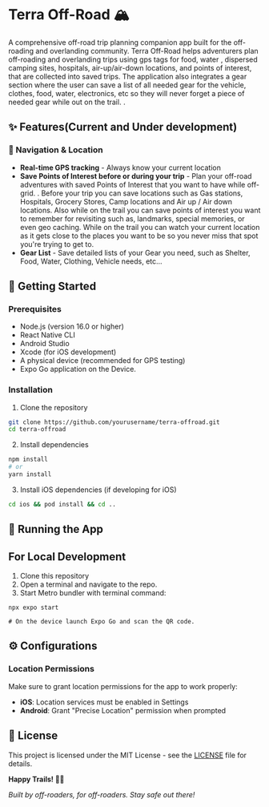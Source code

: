 # Terra Off-Road 🏔️

A comprehensive off-road trip planning companion app built for the off-roading and overlanding community. Terra Off-Road helps adventurers plan off-roading and overlanding trips using gps tags for food, water , dispersed camping sites, hospitals, air-up/air-down locations, and points of interest, that are collected into saved trips. The application also integrates a gear section where the user can save a list of all needed gear for the vehicle, clothes, food, water, electronics, etc so they will never forget a piece of needed gear while out on the trail.  .

## ✨ Features(Current and Under development)

### 🧭 Navigation & Location
- **Real-time GPS tracking** - Always know your current location
- **Save Points of Interest before or during your trip** - Plan your off-road adventures with saved Points of Interest that you want to have while off-grid. . Before your trip you can save locations such as Gas stations, Hospitals, Grocery Stores, Camp locations and Air up / Air down locations. Also while on the trail you can save points of interest you want to remember for revisiting such as, landmarks, special memories, or even geo caching. While on the trail you can watch your current location as it gets close to the places you want to be so you never miss that spot you're trying to get to. 
- **Gear List** - Save detailed lists of your Gear you need, such as Shelter, Food, Water, Clothing, Vehicle needs, etc...


## 🚀 Getting Started

### Prerequisites

- Node.js (version 16.0 or higher)
- React Native CLI
- Android Studio
- Xcode (for iOS development)
- A physical device (recommended for GPS testing)
- Expo Go application on the Device.

### Installation

1. Clone the repository
```bash
git clone https://github.com/yourusername/terra-offroad.git
cd terra-offroad
```

2. Install dependencies
```bash
npm install
# or
yarn install
```

3. Install iOS dependencies (if developing for iOS)
```bash
cd ios && pod install && cd ..
```

## 📱 Running the App

## For Local Development
1. Clone this repository
2. Open a terminal and navigate to the repo.
3. Start Metro bundler with terminal command:
```
npx expo start

# On the device launch Expo Go and scan the QR code. 

```

## ⚙️ Configurations

### Location Permissions
Make sure to grant location permissions for the app to work properly:
- **iOS**: Location services must be enabled in Settings
- **Android**: Grant "Precise Location" permission when prompted

## 📄 License

This project is licensed under the MIT License - see the [LICENSE](LICENSE) file for details.


**Happy Trails! 🚙💨**

*Built by off-roaders, for off-roaders. Stay safe out there!*
